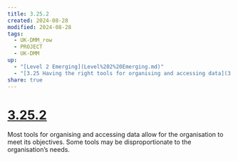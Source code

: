 ```yaml
---
title: 3.25.2
created: 2024-08-28
modified: 2024-08-28
tags:
  - UK-DMM_row
  - PROJECT
  - UK-DMM
up:
  - "[Level 2 Emerging](Level%202%20Emerging.md)"
  - "[3.25 Having the right tools for organising and accessing data](3.25%20Having%20the%20right%20tools%20for%20organising%20and%20accessing%20data.md)"
share: true
---
```

# [3.25.2](3.25.2.md)

Most tools for organising and accessing data allow for the organisation to meet its objectives. Some tools may be disproportionate to the organisation’s needs.
